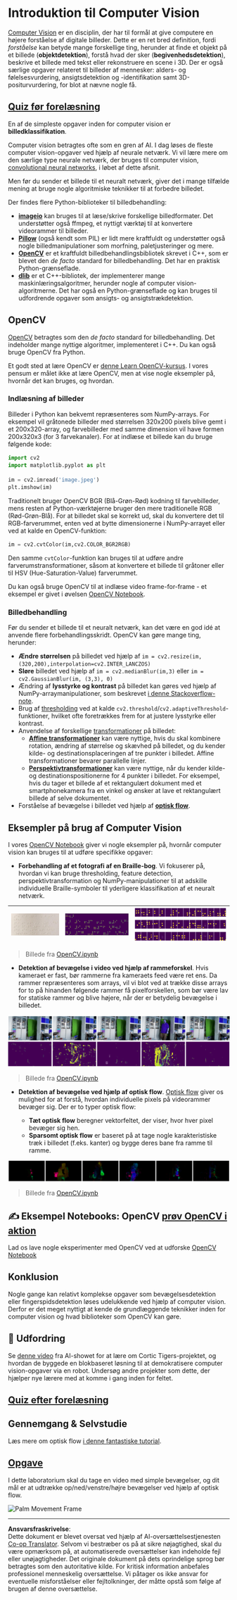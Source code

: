 <!--
CO_OP_TRANSLATOR_METADATA:
{
  "original_hash": "4bedc8e702db17260cfe824d58b6cfd4",
  "translation_date": "2025-08-28T15:18:43+00:00",
  "source_file": "lessons/4-ComputerVision/06-IntroCV/README.md",
  "language_code": "da"
}
-->
# Introduktion til Computer Vision

[Computer Vision](https://wikipedia.org/wiki/Computer_vision) er en disciplin, der har til formål at give computere en højere forståelse af digitale billeder. Dette er en ret bred definition, fordi *forståelse* kan betyde mange forskellige ting, herunder at finde et objekt på et billede (**objektdetektion**), forstå hvad der sker (**begivenhedsdetektion**), beskrive et billede med tekst eller rekonstruere en scene i 3D. Der er også særlige opgaver relateret til billeder af mennesker: alders- og følelsesvurdering, ansigtsdetektion og -identifikation samt 3D-positurvurdering, for blot at nævne nogle få.

## [Quiz før forelæsning](https://ff-quizzes.netlify.app/en/ai/quiz/11)

En af de simpleste opgaver inden for computer vision er **billedklassifikation**.

Computer vision betragtes ofte som en gren af AI. I dag løses de fleste computer vision-opgaver ved hjælp af neurale netværk. Vi vil lære mere om den særlige type neurale netværk, der bruges til computer vision, [convolutional neural networks](../07-ConvNets/README.md), i løbet af dette afsnit.

Men før du sender et billede til et neuralt netværk, giver det i mange tilfælde mening at bruge nogle algoritmiske teknikker til at forbedre billedet.

Der findes flere Python-biblioteker til billedbehandling:

* **[imageio](https://imageio.readthedocs.io/en/stable/)** kan bruges til at læse/skrive forskellige billedformater. Det understøtter også ffmpeg, et nyttigt værktøj til at konvertere videorammer til billeder.
* **[Pillow](https://pillow.readthedocs.io/en/stable/index.html)** (også kendt som PIL) er lidt mere kraftfuldt og understøtter også nogle billedmanipulationer som morfning, paletjusteringer og mere.
* **[OpenCV](https://opencv.org/)** er et kraftfuldt billedbehandlingsbibliotek skrevet i C++, som er blevet den *de facto* standard for billedbehandling. Det har en praktisk Python-grænseflade.
* **[dlib](http://dlib.net/)** er et C++-bibliotek, der implementerer mange maskinlæringsalgoritmer, herunder nogle af computer vision-algoritmerne. Det har også en Python-grænseflade og kan bruges til udfordrende opgaver som ansigts- og ansigtstrækdetektion.

## OpenCV

[OpenCV](https://opencv.org/) betragtes som den *de facto* standard for billedbehandling. Det indeholder mange nyttige algoritmer, implementeret i C++. Du kan også bruge OpenCV fra Python.

Et godt sted at lære OpenCV er [denne Learn OpenCV-kursus](https://learnopencv.com/getting-started-with-opencv/). I vores pensum er målet ikke at lære OpenCV, men at vise nogle eksempler på, hvornår det kan bruges, og hvordan.

### Indlæsning af billeder

Billeder i Python kan bekvemt repræsenteres som NumPy-arrays. For eksempel vil gråtonede billeder med størrelsen 320x200 pixels blive gemt i et 200x320-array, og farvebilleder med samme dimension vil have formen 200x320x3 (for 3 farvekanaler). For at indlæse et billede kan du bruge følgende kode:

```python
import cv2
import matplotlib.pyplot as plt

im = cv2.imread('image.jpeg')
plt.imshow(im)
```

Traditionelt bruger OpenCV BGR (Blå-Grøn-Rød) kodning til farvebilleder, mens resten af Python-værktøjerne bruger den mere traditionelle RGB (Rød-Grøn-Blå). For at billedet skal se korrekt ud, skal du konvertere det til RGB-farverummet, enten ved at bytte dimensionerne i NumPy-arrayet eller ved at kalde en OpenCV-funktion:

```python
im = cv2.cvtColor(im,cv2.COLOR_BGR2RGB)
```

Den samme `cvtColor`-funktion kan bruges til at udføre andre farverumstransformationer, såsom at konvertere et billede til gråtoner eller til HSV (Hue-Saturation-Value) farverummet.

Du kan også bruge OpenCV til at indlæse video frame-for-frame - et eksempel er givet i øvelsen [OpenCV Notebook](OpenCV.ipynb).

### Billedbehandling

Før du sender et billede til et neuralt netværk, kan det være en god idé at anvende flere forbehandlingsskridt. OpenCV kan gøre mange ting, herunder:

* **Ændre størrelsen** på billedet ved hjælp af `im = cv2.resize(im, (320,200),interpolation=cv2.INTER_LANCZOS)`
* **Sløre** billedet ved hjælp af `im = cv2.medianBlur(im,3)` eller `im = cv2.GaussianBlur(im, (3,3), 0)`
* Ændring af **lysstyrke og kontrast** på billedet kan gøres ved hjælp af NumPy-arraymanipulationer, som beskrevet [i denne Stackoverflow-note](https://stackoverflow.com/questions/39308030/how-do-i-increase-the-contrast-of-an-image-in-python-opencv).
* Brug af [thresholding](https://docs.opencv.org/4.x/d7/d4d/tutorial_py_thresholding.html) ved at kalde `cv2.threshold`/`cv2.adaptiveThreshold`-funktioner, hvilket ofte foretrækkes frem for at justere lysstyrke eller kontrast.
* Anvendelse af forskellige [transformationer](https://docs.opencv.org/4.5.5/da/d6e/tutorial_py_geometric_transformations.html) på billedet:
    - **[Affine transformationer](https://docs.opencv.org/4.5.5/d4/d61/tutorial_warp_affine.html)** kan være nyttige, hvis du skal kombinere rotation, ændring af størrelse og skævhed på billedet, og du kender kilde- og destinationsplaceringen af tre punkter i billedet. Affine transformationer bevarer parallelle linjer.
    - **[Perspektivtransformationer](https://medium.com/analytics-vidhya/opencv-perspective-transformation-9edffefb2143)** kan være nyttige, når du kender kilde- og destinationspositionerne for 4 punkter i billedet. For eksempel, hvis du tager et billede af et rektangulært dokument med et smartphonekamera fra en vinkel og ønsker at lave et rektangulært billede af selve dokumentet.
* Forståelse af bevægelse i billedet ved hjælp af **[optisk flow](https://docs.opencv.org/4.5.5/d4/dee/tutorial_optical_flow.html)**.

## Eksempler på brug af Computer Vision

I vores [OpenCV Notebook](OpenCV.ipynb) giver vi nogle eksempler på, hvornår computer vision kan bruges til at udføre specifikke opgaver:

* **Forbehandling af et fotografi af en Braille-bog**. Vi fokuserer på, hvordan vi kan bruge thresholding, feature detection, perspektivtransformation og NumPy-manipulationer til at adskille individuelle Braille-symboler til yderligere klassifikation af et neuralt netværk.

![Braille Image](../../../../../translated_images/braille.341962ff76b1bd7044409371d3de09ced5028132aef97344ea4b7468c1208126.da.jpeg) | ![Braille Image Pre-processed](../../../../../translated_images/braille-result.46530fea020b03c76aac532d7d6eeef7f6fb35b55b1001cd21627907dabef3ed.da.png) | ![Braille Symbols](../../../../../translated_images/braille-symbols.0159185ab69d533909dc4d7d26a1971b51401c6a80eb3a5584f250ea880af88b.da.png)
----|-----|-----

> Billede fra [OpenCV.ipynb](OpenCV.ipynb)

* **Detektion af bevægelse i video ved hjælp af rammeforskel**. Hvis kameraet er fast, bør rammerne fra kameraets feed være ret ens. Da rammer repræsenteres som arrays, vil vi blot ved at trække disse arrays for to på hinanden følgende rammer få pixelforskellen, som bør være lav for statiske rammer og blive højere, når der er betydelig bevægelse i billedet.

![Image of video frames and frame differences](../../../../../translated_images/frame-difference.706f805491a0883c938e16447bf5eb2f7d69e812c7f743cbe7d7c7645168f81f.da.png)

> Billede fra [OpenCV.ipynb](OpenCV.ipynb)

* **Detektion af bevægelse ved hjælp af optisk flow**. [Optisk flow](https://docs.opencv.org/3.4/d4/dee/tutorial_optical_flow.html) giver os mulighed for at forstå, hvordan individuelle pixels på videorammer bevæger sig. Der er to typer optisk flow:

   - **Tæt optisk flow** beregner vektorfeltet, der viser, hvor hver pixel bevæger sig hen.
   - **Sparsomt optisk flow** er baseret på at tage nogle karakteristiske træk i billedet (f.eks. kanter) og bygge deres bane fra ramme til ramme.

![Image of Optical Flow](../../../../../translated_images/optical.1f4a94464579a83a10784f3c07fe7228514714b96782edf50e70ccd59d2d8c4f.da.png)

> Billede fra [OpenCV.ipynb](OpenCV.ipynb)

## ✍️ Eksempel Notebooks: OpenCV [prøv OpenCV i aktion](OpenCV.ipynb)

Lad os lave nogle eksperimenter med OpenCV ved at udforske [OpenCV Notebook](OpenCV.ipynb)

## Konklusion

Nogle gange kan relativt komplekse opgaver som bevægelsesdetektion eller fingerspidsdetektion løses udelukkende ved hjælp af computer vision. Derfor er det meget nyttigt at kende de grundlæggende teknikker inden for computer vision og hvad biblioteker som OpenCV kan gøre.

## 🚀 Udfordring

Se [denne video](https://docs.microsoft.com/shows/ai-show/ai-show--2021-opencv-ai-competition--grand-prize-winners--cortic-tigers--episode-32?WT.mc_id=academic-77998-cacaste) fra AI-showet for at lære om Cortic Tigers-projektet, og hvordan de byggede en blokbaseret løsning til at demokratisere computer vision-opgaver via en robot. Undersøg andre projekter som dette, der hjælper nye lærere med at komme i gang inden for feltet.

## [Quiz efter forelæsning](https://ff-quizzes.netlify.app/en/ai/quiz/12)

## Gennemgang & Selvstudie

Læs mere om optisk flow [i denne fantastiske tutorial](https://learnopencv.com/optical-flow-in-opencv/).

## [Opgave](lab/README.md)

I dette laboratorium skal du tage en video med simple bevægelser, og dit mål er at udtrække op/ned/venstre/højre bevægelser ved hjælp af optisk flow.

<img src="images/palm-movement.png" width="30%" alt="Palm Movement Frame"/>

---

**Ansvarsfraskrivelse**:  
Dette dokument er blevet oversat ved hjælp af AI-oversættelsestjenesten [Co-op Translator](https://github.com/Azure/co-op-translator). Selvom vi bestræber os på at sikre nøjagtighed, skal du være opmærksom på, at automatiserede oversættelser kan indeholde fejl eller unøjagtigheder. Det originale dokument på dets oprindelige sprog bør betragtes som den autoritative kilde. For kritisk information anbefales professionel menneskelig oversættelse. Vi påtager os ikke ansvar for eventuelle misforståelser eller fejltolkninger, der måtte opstå som følge af brugen af denne oversættelse.